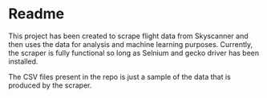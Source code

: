 # Readme

This project has been created to scrape flight data from Skyscanner and then uses the data for analysis and machine learning purposes. Currently, the scraper is fully functional so long as Selnium and gecko driver has been installed. 

The CSV files present in the repo is just a sample of the data that is produced by the scraper. 
